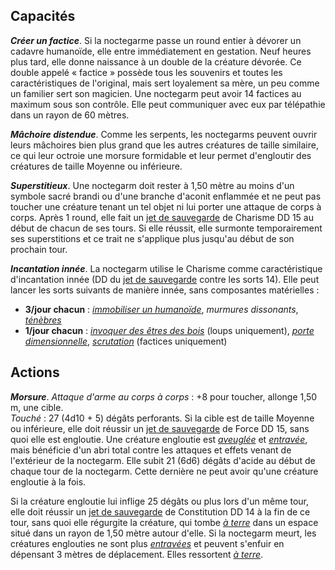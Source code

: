 ## Capacités
***Créer un factice***. Si la noctegarme passe un round entier à dévorer un cadavre humanoïde, elle entre immédiatement en gestation. Neuf heures plus tard, elle donne naissance à un double de la créature dévorée. Ce double appelé « factice » possède tous les souvenirs et toutes les caractéristiques de l'original, mais sert loyalement sa mère, un peu comme un familier sert son magicien. Une noctegarm peut avoir 14 factices au maximum sous son contrôle. Elle peut communiquer avec eux par télépathie dans un rayon de 60 mètres.

***Mâchoire distendue***. Comme les serpents, les noctegarms peuvent ouvrir leurs mâchoires bien plus grand que les autres créatures de taille similaire, ce qui leur octroie une morsure formidable et leur permet d'engloutir des créatures de taille Moyenne ou inférieure.

***Superstitieux***. Une noctegarm doit rester à 1,50 mètre au moins d'un symbole sacré brandi ou d'une branche d'aconit enflammée et ne peut pas toucher une créature tenant un tel objet ni lui porter une attaque de corps à corps. Après 1 round, elle fait un [jet de sauvegarde](/utiliser-les-caracteristiques/#jets-de-sauvegarde) de Charisme DD 15 au début de chacun de ses tours. Si elle réussit, elle surmonte temporairement ses superstitions et ce trait ne s'applique plus jusqu'au début de son prochain tour.

***Incantation innée***. La noctegarm utilise le Charisme comme caractéristique d'incantation innée (DD du [jet de sauvegarde](/utiliser-les-caracteristiques/#jets-de-sauvegarde) contre les sorts 14). Elle peut lancer les sorts suivants de manière innée, sans composantes matérielles :
* **3/jour chacun** : [_immobiliser un humanoïde_](/grimoire/immobiliser-un-humanoide/), _murmures dissonants_, [_ténèbres_](/grimoire/tenebres/)
* **1/jour chacun** : [_invoquer des êtres des bois_](/grimoire/invoquer-des-etres-des-bois/) (loups uniquement), [_porte dimensionnelle_](/grimoire/porte-dimensionnelle/), [_scrutation_](/grimoire/scrutation/) (factices uniquement)

## Actions
***Morsure***. _Attaque d'arme au corps à corps_ : +8 pour toucher, allonge 1,50 m, une cible.  
_Touché_ : 27 (4d10 + 5) dégâts perforants. Si la cible est de taille Moyenne ou inférieure, elle doit réussir un [jet de sauvegarde](/utiliser-les-caracteristiques/#jets-de-sauvegarde) de Force DD 15, sans quoi elle est engloutie. Une créature engloutie est [_aveuglée_](/gerer-la-sante-du-personnage/#aveugle) et [_entravée_](/gerer-la-sante-du-personnage/#entrave), mais bénéficie d'un abri total contre les attaques et effets venant de l'extérieur de la noctegarm. Elle subit 21 (6d6) dégâts d'acide au début de chaque tour de la noctegarm. Cette dernière ne peut avoir qu'une créature engloutie à la fois.

Si la créature engloutie lui inflige 25 dégâts ou plus lors d'un même tour, elle doit réussir un [jet de sauvegarde](/utiliser-les-caracteristiques/#jets-de-sauvegarde) de Constitution DD 14 à la fin de ce tour, sans quoi elle régurgite la créature, qui tombe [_à terre_](/gerer-la-sante-du-personnage/#a-terre) dans un espace situé dans un rayon de 1,50 mètre autour d'elle. Si la noctegarm meurt, les créatures englouties ne sont plus [_entravées_](/gerer-la-sante-du-personnage/#entrave) et peuvent s'enfuir en dépensant 3 mètres de déplacement. Elles ressortent [_à terre_](/gerer-la-sante-du-personnage/#a-terre).
